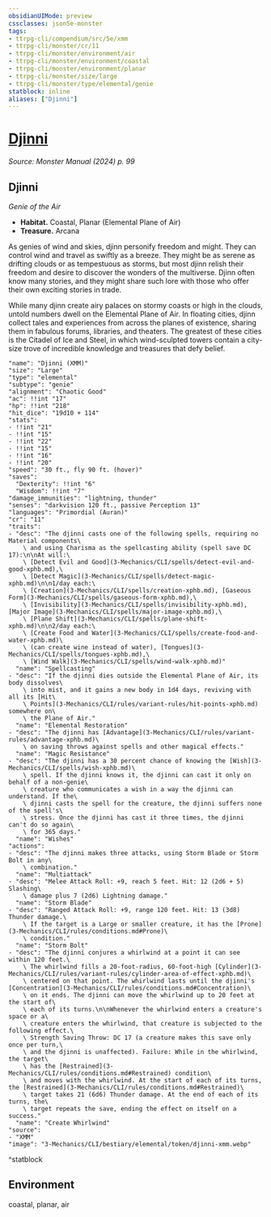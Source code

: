 ```yaml
---
obsidianUIMode: preview
cssclasses: json5e-monster
tags:
- ttrpg-cli/compendium/src/5e/xmm
- ttrpg-cli/monster/cr/11
- ttrpg-cli/monster/environment/air
- ttrpg-cli/monster/environment/coastal
- ttrpg-cli/monster/environment/planar
- ttrpg-cli/monster/size/large
- ttrpg-cli/monster/type/elemental/genie
statblock: inline
aliases: ["Djinni"]
---
```

# [Djinni](3-Mechanics\CLI\bestiary\elemental/djinni-xmm.md)
*Source: Monster Manual (2024) p. 99*  

## Djinni

*Genie of the Air*

- **Habitat.** Coastal, Planar (Elemental Plane of Air)  
- **Treasure.** Arcana  

As genies of wind and skies, djinn personify freedom and might. They can control wind and travel as swiftly as a breeze. They might be as serene as drifting clouds or as tempestuous as storms, but most djinn relish their freedom and desire to discover the wonders of the multiverse. Djinn often know many stories, and they might share such lore with those who offer their own exciting stories in trade.

While many djinn create airy palaces on stormy coasts or high in the clouds, untold numbers dwell on the Elemental Plane of Air. In floating cities, djinn collect tales and experiences from across the planes of existence, sharing them in fabulous forums, libraries, and theaters. The greatest of these cities is the Citadel of Ice and Steel, in which wind-sculpted towers contain a city-size trove of incredible knowledge and treasures that defy belief.

```statblock
"name": "Djinni (XMM)"
"size": "Large"
"type": "elemental"
"subtype": "genie"
"alignment": "Chaotic Good"
"ac": !!int "17"
"hp": !!int "218"
"hit_dice": "19d10 + 114"
"stats":
- !!int "21"
- !!int "15"
- !!int "22"
- !!int "15"
- !!int "16"
- !!int "20"
"speed": "30 ft., fly 90 ft. (hover)"
"saves":
  "Dexterity": !!int "6"
  "Wisdom": !!int "7"
"damage_immunities": "lightning, thunder"
"senses": "darkvision 120 ft., passive Perception 13"
"languages": "Primordial (Auran)"
"cr": "11"
"traits":
- "desc": "The djinni casts one of the following spells, requiring no Material components\
    \ and using Charisma as the spellcasting ability (spell save DC 17):\n\nAt will:\
    \ [Detect Evil and Good](3-Mechanics/CLI/spells/detect-evil-and-good-xphb.md),\
    \ [Detect Magic](3-Mechanics/CLI/spells/detect-magic-xphb.md)\n\n1/day each:\
    \ [Creation](3-Mechanics/CLI/spells/creation-xphb.md), [Gaseous Form](3-Mechanics/CLI/spells/gaseous-form-xphb.md),\
    \ [Invisibility](3-Mechanics/CLI/spells/invisibility-xphb.md), [Major Image](3-Mechanics/CLI/spells/major-image-xphb.md),\
    \ [Plane Shift](3-Mechanics/CLI/spells/plane-shift-xphb.md)\n\n2/day each:\
    \ [Create Food and Water](3-Mechanics/CLI/spells/create-food-and-water-xphb.md)\
    \ (can create wine instead of water), [Tongues](3-Mechanics/CLI/spells/tongues-xphb.md),\
    \ [Wind Walk](3-Mechanics/CLI/spells/wind-walk-xphb.md)"
  "name": "Spellcasting"
- "desc": "If the djinni dies outside the Elemental Plane of Air, its body dissolves\
    \ into mist, and it gains a new body in 1d4 days, reviving with all its [Hit\
    \ Points](3-Mechanics/CLI/rules/variant-rules/hit-points-xphb.md) somewhere on\
    \ the Plane of Air."
  "name": "Elemental Restoration"
- "desc": "The djinni has [Advantage](3-Mechanics/CLI/rules/variant-rules/advantage-xphb.md)\
    \ on saving throws against spells and other magical effects."
  "name": "Magic Resistance"
- "desc": "The djinni has a 30 percent chance of knowing the [Wish](3-Mechanics/CLI/spells/wish-xphb.md)\
    \ spell. If the djinni knows it, the djinni can cast it only on behalf of a non-genie\
    \ creature who communicates a wish in a way the djinni can understand. If the\
    \ djinni casts the spell for the creature, the djinni suffers none of the spell's\
    \ stress. Once the djinni has cast it three times, the djinni can't do so again\
    \ for 365 days."
  "name": "Wishes"
"actions":
- "desc": "The djinni makes three attacks, using Storm Blade or Storm Bolt in any\
    \ combination."
  "name": "Multiattack"
- "desc": "Melee Attack Roll: +9, reach 5 feet. Hit: 12 (2d6 + 5) Slashing\
    \ damage plus 7 (2d6) Lightning damage."
  "name": "Storm Blade"
- "desc": "Ranged Attack Roll: +9, range 120 feet. Hit: 13 (3d8) Thunder damage.\
    \ If the target is a Large or smaller creature, it has the [Prone](3-Mechanics/CLI/rules/conditions.md#Prone)\
    \ condition."
  "name": "Storm Bolt"
- "desc": "The djinni conjures a whirlwind at a point it can see within 120 feet.\
    \ The whirlwind fills a 20-foot-radius, 60-foot-high [Cylinder](3-Mechanics/CLI/rules/variant-rules/cylinder-area-of-effect-xphb.md)\
    \ centered on that point. The whirlwind lasts until the djinni's [Concentration](3-Mechanics/CLI/rules/conditions.md#Concentration)\
    \ on it ends. The djinni can move the whirlwind up to 20 feet at the start of\
    \ each of its turns.\n\nWhenever the whirlwind enters a creature's space or a\
    \ creature enters the whirlwind, that creature is subjected to the following effect.\
    \ Strength Saving Throw: DC 17 (a creature makes this save only once per turn,\
    \ and the djinni is unaffected). Failure: While in the whirlwind, the target\
    \ has the [Restrained](3-Mechanics/CLI/rules/conditions.md#Restrained) condition\
    \ and moves with the whirlwind. At the start of each of its turns, the [Restrained](3-Mechanics/CLI/rules/conditions.md#Restrained)\
    \ target takes 21 (6d6) Thunder damage. At the end of each of its turns, the\
    \ target repeats the save, ending the effect on itself on a success."
  "name": "Create Whirlwind"
"source":
- "XMM"
"image": "3-Mechanics/CLI/bestiary/elemental/token/djinni-xmm.webp"
```
^statblock

## Environment

coastal, planar, air